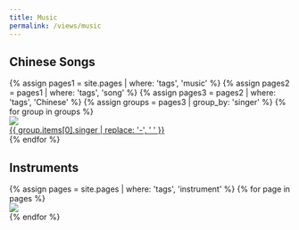 ```yaml
---
title: Music
permalink: /views/music
---
```


## Chinese Songs

<div class='d-flex flex-row flex-wrap'>
  {% assign pages1 = site.pages | where: 'tags', 'music' %}
  {% assign pages2 = pages1 | where: 'tags', 'song' %}
  {% assign pages3 = pages2 | where: 'tags', 'Chinese' %}
  {% assign groups = pages3 | group_by: 'singer' %}
  {% for group in groups %}
  <div class="col-3">
    <a href="{{ '/' | append: group.items[0].singer }}">
      <img class="gallery-item-image"
        src="{{ '/assets/img/singers/' | append: group.items[0].singer | append: '.jpg' }}" />
      <div class="gallery-item-overlay">
        <div class="gallery-item-title">{{ group.items[0].singer | replace: '-', ' ' }}</div>
      </div>
    </a>
  </div>
  {% endfor %}
</div>

## Instruments

<div class='d-flex flex-row flex-wrap'>
  {% assign pages = site.pages | where: 'tags', 'instrument' %}
  {% for page in pages %}
  <div class="col-3">
    <a href="{{ page.permalink }}">
      <img class="gallery-item-image" src="{{ page.image }}"/>
    </a>
  </div>
  {% endfor %}
</div>
  